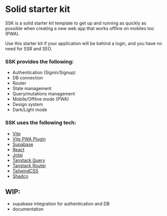 # Solid starter kit

SSK is a solid starter kit template to get up and running as quickly as possible when creating a new web app that works offline on mobiles too (PWA).

Use this starter kit if your application will be behind a login, and you have no need for SSR and SEO.

### SSK provides the following:
- Authentication (Signin/Signup)
- DB connection
- Router
- State management
- Query/mutations management
- Mobile/Offline mode (PWA)
- Design system
- Dark/Light mode

### SSK uses the following tech:
- [Vite](https://vitejs.dev)
- [Vite PWA Plugin](https://vite-pwa-org.netlify.app)
- [Supabase](https://supabase.com)
- [React](https://react.dev)
- [Jotai](https://jotai.org)
- [Tanstack Query](https://tanstack.com/query/latest)
- [Tanstack Router](https://tanstack.com/router/v1)
- [TailwindCSS](https://tailwindcss.com)
- [Shadcn](https://ui.shadcn.com)

## WIP:
- supabase integration for authentication and DB
- documentation
